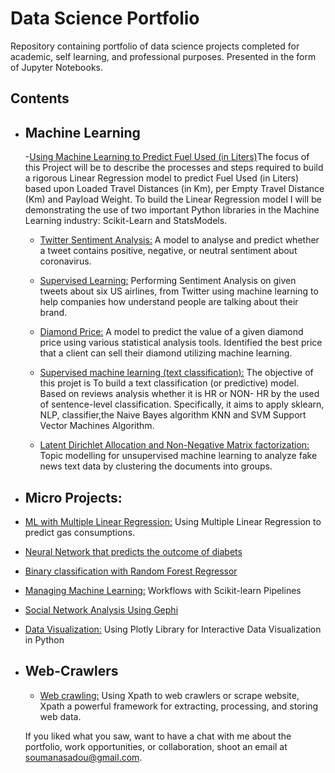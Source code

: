 # Data Science Portfolio
Repository containing portfolio of data science projects completed for academic, self learning, and professional purposes. Presented in the form of Jupyter Notebooks.

## Contents
- ## Machine Learning

   -[Using Machine Learning to Predict Fuel Used (in Liters)]()The focus of this Project will be to describe the processes and steps required to build a rigorous Linear Regression model to predict Fuel Used (in Liters) based upon Loaded Travel Distances (in Km), per Empty Travel Distance (Km) and Payload Weight. To build the Linear Regression model I will be demonstrating the use of two important Python libraries in the Machine Learning industry: Scikit-Learn and StatsModels.

   - [Twitter Sentiment Analysis:](https://github.com/Sadou14/Data-Science-Portfolio/blob/master/Twitter_Sentiment_Analysis.ipynb) A          model to analyse and predict whether a tweet contains positive, negative, or neutral sentiment about coronavirus.

   - [Supervised Learning:](https://github.com/Sadou14/Data-Science-Portfolio/blob/master/Sentiment_analysis.ipynb) Performing Sentiment      Analysis on given tweets about six US airlines, from Twitter using machine learning to      help companies how understand people        are talking about their brand.

   - [Diamond Price:](https://github.com/Sadou14/Data-Science-Portfolio/blob/master/diamond_price.ipynb) A model to predict the value of      a given diamond price using various statistical analysis tools. Identified the best price that a client can sell their                  diamond utilizing machine learning.

   - [Supervised machine learning (text classification):](https://github.com/Sadou14/Data-Science-Portfolio/blob/master/Machine_Learning%2C_NLP_Text%20Classification.ipynb) The objective of this projet is To build a text classification (or predictive) model. Based on reviews analysis whether it is HR or NON- HR by the used of sentence-level classification. Specifically, it aims to apply sklearn, NLP, classifier,the Naive Bayes algorithm KNN and SVM Support Vector Machines Algorithm. 

  - [Latent Dirichlet Allocation and Non-Negative Matrix factorization:](https://github.com/Sadou14/Data-Science-Portfolio/blob/master/Topic_modelling_unsupervised_machine-learning.ipynb) Topic modelling for unsupervised machine learning to analyze fake     news  text data by clustering the documents into groups.

- ## Micro Projects:

- [ML with Multiple Linear Regression:](https://github.com/Sadou14/Data-Science-Portfolio/blob/master/ML%20Micro%20Projects/MultipleLinearRegression.ipynb) Using Multiple Linear Regression to predict gas consumptions.

- [Neural Network that predicts the outcome of diabets](https://github.com/Sadou14/Data-Science-Portfolio/blob/master/ML%20Micro%20Projects/ML_Neural_Network.ipynb)

- [Binary classification with Random Forest Regressor](https://github.com/Sadou14/Data-Science-Portfolio/blob/master/ML%20Micro%20Projects/RandomForestRegressor.ipynb)

- [Managing Machine Learning:](https://github.com/Sadou14/Data-Science-Portfolio/blob/master/ML%20Micro%20Projects/ML_Pipelines.ipynb) Workflows with Scikit-learn Pipelines

- [Social Network Analysis Using Gephi](https://github.com/Sadou14/Data-Science-Portfolio/blob/master/Advanced_Network_Analytics.ipynb)

- [Data Visualization:](https://github.com/Sadou14/Data-Science-Portfolio/blob/master/ML%20Micro%20Projects/datavisualization.ipynb)
 Using Plotly Library for Interactive Data Visualization in Python
- ## Web-Crawlers

  - [Web crawling:](https://github.com/Sadou14/Web-Crawlers/blob/master/Web_Crawling_ScrapingClub.ipynb) Using Xpath to web crawlers or scrape website, Xpath a powerful framework for extracting, processing, and storing web data.
  
  
  If you liked what you saw, want to have a chat with me about the portfolio, work opportunities, or collaboration, shoot an email at soumanasadou@gmail.com.

